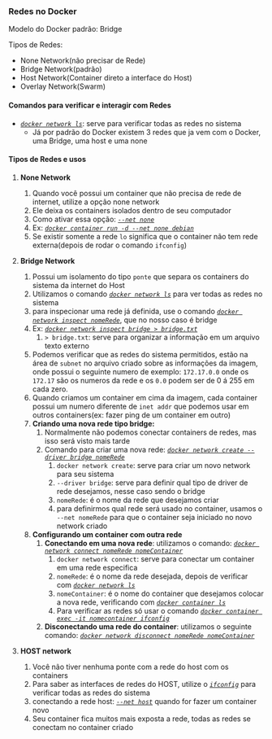 ### Redes no Docker

Modelo do Docker padrão: Bridge

Tipos de Redes:
* None Network(não precisar de Rede)
* Bridge Network(padrão)
* Host Network(Container direto a interface do Host)
* Overlay Network(Swarm)

#### Comandos para verificar e interagir com Redes

* [_`docker network ls`_](): serve para verificar todas as redes no sistema
    * Já por padrão do Docker existem 3 redes que ja vem com o Docker, uma Bridge, uma host e uma none


#### Tipos de Redes e usos

1. **None Network**
    1. Quando você possui um container que não precisa de rede de internet, utilize a opção none network
    2. Ele deixa os containers isolados dentro de seu computador
    3. Como ativar essa opção: [_`--net none`_]()
    4. Ex: [_`docker container run -d --net none debian`_]()
    5. Se existir somente a rede `lo` significa que o container não tem rede externa(depois de rodar o comando `ifconfig`)

2. **Bridge Network**
    1. Possui um isolamento do tipo `ponte` que separa os containers do sistema da internet do Host
    2. Utilizamos o comando [_`docker network ls`_]() para ver todas as redes no sistema
    3. para inspecionar uma rede já definida, use o comando [_`docker network inspect nomeRede`_](), que no nosso caso é bridge
    4. Ex: [_`docker network inspect bridge > bridge.txt`_]()
        1. `> bridge.txt`: serve para organizar a informação em um arquivo texto externo
    5. Podemos verificar que as redes do sistema permitidos, estão na área de `subnet` no arquivo criado sobre as informações da imagem, onde possui o seguinte numero de exemplo: `172.17.0.0` onde os `172.17` são os numeros da rede e os `0.0` podem ser de 0 á 255 em cada zero.
    6. Quando criamos um container em cima da imagem, cada container possui um numero diferente de `inet addr` que podemos usar em outros containers(ex: fazer ping de um container em outro)
    7. **Criando uma nova rede tipo bridge:**
        1. Normalmente não podemos conectar containers de redes, mas isso será visto mais tarde
        2. Comando para criar uma nova rede: [_`docker network create --driver bridge nomeRede`_]()
            1. `docker network create`: serve para criar um novo network para seu sistema
            2. `--driver bridge`: serve para definir qual tipo de driver de rede desejamos, nesse caso sendo o bridge
            3. `nomeRede`: é o nome da rede que desejamos criar
            4. para definirmos qual rede será usado no container, usamos o `--net nomeRede` para que o container seja iniciado no novo network criado 
    8. **Configurando um container com outra rede**
        1. **Conectando em uma nova rede**: utilizamos o comando: [_`docker network connect nomeRede nomeContainer`_]()
            1. `docker network connect`: serve para conectar um container em uma rede especifica
            2. `nomeRede`: é o nome da rede desejada, depois de verificar com [_`docker network ls`_]()
            3. `nomeContainer`: é o nome do container que desejamos colocar a nova rede, verificando com [_`docker container ls`_]()
            4. Para verificar as redes só usar o comando [_`docker container exec -it nomecontainer ifconfig`_]()
        2. **Disconectando uma rede do container**: utilizamos o seguinte comando: [_`docker network disconnect nomeRede nomeContainer`_]()
3. **HOST network**
    1. Você não tiver nenhuma ponte com a rede do host com os containers
    2. Para saber as interfaces de redes do HOST, utilize o [_`ifconfig`_]() para verificar todas as redes do sistema
    3. conectando a rede host: [_`--net host`_]() quando for fazer um container novo
    4. Seu container fica muitos mais exposta a rede, todas as redes se conectam no container criado